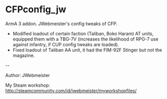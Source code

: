 # CFPconfig_jw

ArmA 3 addon. JWebmeister's config tweaks of CFP.
- Modified loadout of certain faction (Taliban, Boko Haram) AT units, equipped them with a TBG-7V (increases the likelihood of RPG-7 use against infantry, if CUP config tweaks are loaded).
- Fixed loadout of Taliban AA unit, it had the FIM-92F Stinger but not the magazine.

--

Author:
JWebmeister

My Steam workshop: 
http://steamcommunity.com/id/jwebmeister/myworkshopfiles/